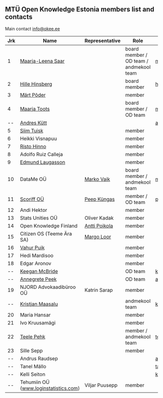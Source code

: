 ## MTÜ Open Knowledge Estonia members list and contacts

Main contact info@okee.ee

| Jrk | Name | Representative | Role | Contact | 
|--|--|--|--|--|
| 1 | [Maarja-Leena Saar](https://github.com/infokujur) |  | board member / OD team / andmekool team | maarjaleena@okee.ee |
| 2 | [Hille Hinsberg](https://github.com/Hillehinsberg) |  | board member | hille@okee.ee |
| 3 | [Märt Põder](https://github.com/boamaod) |  | member |  |
| 4 | [Maarja Toots](https://github.com/maarjatoots) |  | board member / OD team |	maarja@okee.ee |
|--| [Andres Kütt](https://github.com/andreskytt) |  |  | andres@okee.ee | 
| 5 | [Siim Tuisk](https://github.com/luuletaja) |  | member |  |
| 6 | Heikki Visnapuu |  | member |  |
| 7 | [Risto Hinno](https://github.com/rristo) |  | member |  |
| 8 | Adolfo Ruiz Calleja |  | member |  |
| 9 | [Edmund Laugasson](https://github.com/edmundlaugasson) |  | member |  |
| 10 | DataMe OÜ | [Marko Vaik](https://github.com/vaikmarko) | board member / andmekool team | marko@okee.ee |
| 11 | [Scoriff OÜ](https://scoriff.com) | [Peep Küngas](https://github.com/peepkungas) | member / OD team |	peep@okee.ee |
| 12 | Andi Hektor |  | member |  |
| 13 | Stats Unities OÜ | Oliver Kadak | member |  |
| 14 | Open Knowledge Finland | [Antti Poikola](https://github.com/apoikola) | member |  |
| 15 | Citizen OS (Teeme Ära SA) | [Margo Loor](https://github.com/loorm) | member |  |
| 16 | [Vahur Puik](https://github.com/puik) |  | member |  |
| 17 | Hedi Mardisoo |  | member |  |
| 18 | Edgar Aronov |  | member |  |
|--| [Keegan McBride](https://github.com/keeganmcbride) |  | OD team | keegan@okee.ee |
|--| [Annegrete Peek](https://github.com/annegretepeek) |  | OD team | annegrete@okee.ee |
| 19 | NJORD Advokaadibüroo OÜ | Katrin Sarap | member |  |
|--| [Kristjan Maasalu](https://github.com/pilbastex) |  | andmekool team | kristjan@okee.ee |
|20| Maria Hansar |  | member |  |
|21| Ivo Kruusamägi |  | member |  |
|22| [Teele Pehk](https://github.com/teelepehk) |  | member / andmekool team | teele@okee.ee |
|23| Sille Sepp |  | member |  |
|--| Andrus Raudsep |  |  | andrus@okee.ee |
|--| Tanel Mällo |  |  |	tanel.mallo@okee.ee |
|--| Kelli Seiton |  |  |	kelli@okee.ee |
|--| Tehumiin OÜ  (www.loginstatistics.com) | Viljar Puusepp | member |  |
